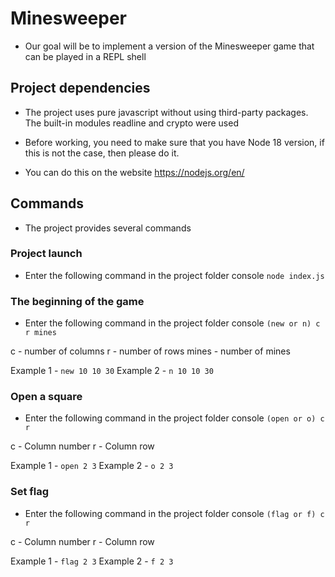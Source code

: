 # Minesweeper

- Our goal will be to implement a version of the Minesweeper game that can be played in a REPL shell


## Project dependencies

- The project uses pure javascript without using third-party packages. The built-in modules readline and crypto were used

- Before working, you need to make sure that you have Node 18 version, if this is not the case, then please do it.
- You can do this on the website https://nodejs.org/en/


## Commands

- The project provides several commands


### Project launch

- Enter the following command in the project folder console `node index.js`


### The beginning of the game

- Enter the following command in the project folder console `(new or n) c r mines`

c - number of columns
r - number of rows
mines - number of mines

Example 1 - `new 10 10 30`
Example 2 - `n 10 10 30`


### Open a square

- Enter the following command in the project folder console `(open or o) c r`

c - Column number
r - Column row

Example 1 - `open 2 3`
Example 2 - `o 2 3`


### Set flag

- Enter the following command in the project folder console `(flag or f) c r`

c - Column number
r - Column row

Example 1 - `flag 2 3`
Example 2 - `f 2 3`